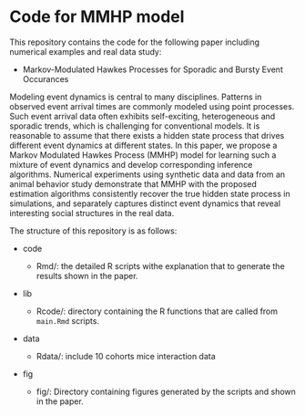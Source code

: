 # Code for MMHP model

This repository contains the code for the following paper including numerical examples and real data study:

- Markov-Modulated Hawkes Processes for Sporadic and Bursty Event Occurances

Modeling event dynamics is central to many disciplines. Patterns in observed event arrival times are commonly modeled using point processes. Such event arrival data often exhibits self-exciting, heterogeneous and sporadic trends, which is challenging for conventional models. It is reasonable to assume that there exists a hidden state process that drives different event dynamics at different states. In this paper, we propose a Markov Modulated Hawkes Process (MMHP) model for learning such a mixture of event dynamics and develop corresponding inference algorithms. Numerical experiments using synthetic data and data from an animal behavior study demonstrate that MMHP with the proposed estimation algorithms consistently recover the true hidden state process in simulations, and separately captures distinct event dynamics that reveal interesting social structures in the real data.

The structure of this repository is as follows:

- code
	- Rmd/: the detailed R scripts withe explanation that to generate the results shown in the paper. 

- lib
	- Rcode/: directory containing the R functions that are called from `main.Rmd` scripts. 

- data
    - Rdata/: include 10 cohorts mice interaction data
  
- fig
	-  fig/: Directory containing figures generated by the scripts and shown in the paper.

